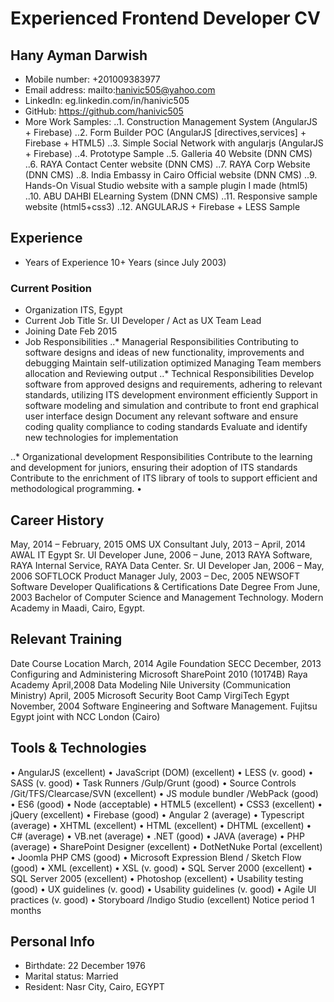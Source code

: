 # Experienced Frontend Developer CV
## Hany Ayman Darwish 
* Mobile number: +201009383977 
* Email address: mailto:hanivic505@yahoo.com
* LinkedIn: eg.linkedin.com/in/hanivic505 
* GitHub: https://github.com/hanivic505 
* More Work Samples: 
..1. Construction Management System (AngularJS + Firebase)
..2. Form Builder POC (AngularJS [directives,services] + Firebase + HTML5)
..3. Simple Social Network with angularjs (AngularJS + Firebase)
..4. Prototype Sample
..5. Galleria 40 Website (DNN CMS)
..6. RAYA Contact Center website (DNN CMS)
..7. RAYA Corp Website (DNN CMS)
..8. India Embassy in Cairo Official website (DNN CMS) 
..9. Hands-On Visual Studio website with a sample plugin I made (html5) 
..10. ABU DAHBI ELearning System (DNN CMS) 
..11. Responsive sample website (html5+css3) 
..12. ANGULARJS + Firebase + LESS Sample

## Experience
* Years of Experience 	10+ Years (since July 2003)
### Current Position
* Organization 	ITS, Egypt
* Current Job Title 	Sr. UI Developer / Act as UX Team Lead
* Joining Date	Feb 2015
* Job Responsibilities
..* Managerial Responsibilities
Contributing to software designs and ideas of new functionality, improvements and debugging
Maintain self-utilization optimized
Managing Team members allocation and Reviewing output
..* Technical Responsibilities
Develop software from approved designs and requirements, adhering to relevant standards, utilizing ITS development environment efficiently
Support in software modeling and simulation and contribute to front end graphical user interface design
Document any relevant software and ensure coding quality compliance to coding standards
Evaluate and identify new technologies for implementation
 
..* Organizational development Responsibilities
Contribute to the learning and development for juniors, ensuring their adoption of ITS standards
Contribute to the enrichment of ITS library of tools to support efficient and methodological programming.
• 
## Career History
May, 2014 – February, 2015	OMS	UX Consultant
July, 2013 – April, 2014	AWAL IT Egypt	Sr. UI Developer
June, 2006 – June, 2013	RAYA Software, RAYA Internal Service, RAYA Data Center.	Sr. UI Developer
Jan, 2006 – May, 2006	SOFTLOCK	Product Manager
July, 2003 – Dec, 2005	NEWSOFT	Software Developer
Qualifications & Certifications 	Date 	Degree 	From
	June, 2003 	Bachelor of Computer Science and Management Technology. 	Modern Academy in Maadi, Cairo, Egypt. 
## Relevant Training 
Date 	Course 	Location 
March, 2014	Agile Foundation 	SECC
December, 2013 	Configuring and Administering Microsoft SharePoint 2010 (10174B) 	Raya Academy 
April,2008 		Data Modeling 	Nile University (Communication Ministry) 
April, 2005 	Microsoft Security Boot Camp 	VirgiTech Egypt 
November, 2004 	Software Engineering and Software Management. 	Fujitsu Egypt joint with NCC London (Cairo) 
## Tools & Technologies 	
• AngularJS (excellent)
• JavaScript (DOM) (excellent) 
• LESS (v. good)
• SASS (v. good)
• Task Runners /Gulp/Grunt (good)
• Source Controls /Git/TFS/Clearcase/SVN (excellent)
• JS module bundler /WebPack (good) 
• ES6 (good)
• Node (acceptable)
• HTML5 (excellent) 
• CSS3 (excellent) 
• jQuery (excellent) 
• Firebase (good)
• Angular 2 (average)
• Typescript (average)
• XHTML (excellent) 
• HTML (excellent) 
• DHTML (excellent) 
• C# (average) 
• VB.net (average) 
• .NET (good) 
• JAVA (average)
• PHP (average)
• SharePoint Designer (excellent) 
• DotNetNuke Portal (excellent) 
• Joomla PHP CMS (good)
• Microsoft Expression Blend / Sketch Flow (good) 
• XML (excellent) 
• XSL (v. good) 
• SQL Server 2000 (excellent) 
• SQL Server 2005 (excellent) 
• Photoshop (excellent) 
• Usability testing (good) 
• UX guidelines (v. good) 
• Usability guidelines (v. good) 
• Agile UI practices (v. good) 
• Storyboard /Indigo Studio (excellent) 
Notice period 	1 months 
## Personal Info	
* Birthdate: 22 December 1976
* Marital status: Married
* Resident: Nasr City, Cairo, EGYPT


